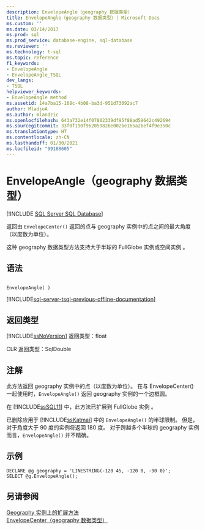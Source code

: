 ```yaml
---
description: EnvelopeAngle（geography 数据类型）
title: EnvelopeAngle（geography 数据类型）| Microsoft Docs
ms.custom: ''
ms.date: 03/14/2017
ms.prod: sql
ms.prod_service: database-engine, sql-database
ms.reviewer: ''
ms.technology: t-sql
ms.topic: reference
f1_keywords:
- EnvelopeAngle
- EnvelopeAngle_TSQL
dev_langs:
- TSQL
helpviewer_keywords:
- EnvelopeAngle method
ms.assetid: 14a7ba15-168c-4b08-ba3d-951d73092ac7
author: MladjoA
ms.author: mlandzic
ms.openlocfilehash: 643a732e14f07802339df95f88ad59642c492694
ms.sourcegitcommit: 33f0f190f962059826e002be165a2bef4f9e350c
ms.translationtype: HT
ms.contentlocale: zh-CN
ms.lasthandoff: 01/30/2021
ms.locfileid: "99188605"
---
```

# <a name="envelopeangle-geography-data-type"></a>EnvelopeAngle（geography 数据类型）
[!INCLUDE [SQL Server SQL Database](../../includes/applies-to-version/sql-asdb.md)]

  返回由 `EnvelopeCenter()` 返回的点与 geography 实例中的点之间的最大角度（以度数为单位）。  
  
 这种 geography 数据类型方法支持大于半球的 FullGlobe 实例或空间实例   。  
  
## <a name="syntax"></a>语法  
  
```  
  
EnvelopeAngle( )  
```  

[!INCLUDE[sql-server-tsql-previous-offline-documentation](../../includes/sql-server-tsql-previous-offline-documentation.md)]

## <a name="return-types"></a>返回类型  
 [!INCLUDE[ssNoVersion](../../includes/ssnoversion-md.md)] 返回类型：float  
  
 CLR 返回类型：SqlDouble  
  
## <a name="remarks"></a>注解  
 此方法返回 geography 实例中的点（以度数为单位）。 在与 EnvelopeCenter() 一起使用时，`EnvelopeAngle()` 返回 geography 实例的一个边框圆。  
  
 在 [!INCLUDE[ssSQL11](../../includes/sssql11-md.md)] 中，此方法已扩展到 FullGlobe 实例  。  
  
 已删除应用于 [!INCLUDE[ssKatmai](../../includes/sskatmai-md.md)] 中的 `EnvelopeAngle()` 的半球限制。 但是，对于角度大于 90 度的实例将返回 180 度。 对于跨越多个半球的 geography 实例而言，`EnvelopeAngle()` 并不精确。  
  
## <a name="examples"></a>示例  
  
```  
DECLARE @g geography = 'LINESTRING(-120 45, -120 0, -90 0)';   
SELECT @g.EnvelopeAngle();  
```  
  
## <a name="see-also"></a>另请参阅  
 [Geography 实例上的扩展方法](../../t-sql/spatial-geography/extended-methods-on-geography-instances.md)   
 [EnvelopeCenter（geography 数据类型）](../../t-sql/spatial-geography/envelopecenter-geography-data-type.md)  
  
  
